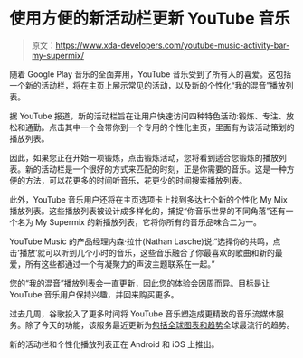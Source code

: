 # 使用方便的新活动栏更新 YouTube 音乐

> 原文：<https://www.xda-developers.com/youtube-music-activity-bar-my-supermix/>

随着 Google Play 音乐的全面弃用，YouTube 音乐受到了所有人的喜爱。这包括一个新的活动栏，将在主页上展示常见的活动，以及新的个性化“我的混音”播放列表。

据 YouTube 报道，新的活动栏旨在让用户快速访问四种特色活动:锻炼、专注、放松和通勤。点击其中一个会带你到一个专用的个性化主页，里面有为该活动策划的播放列表。

因此，如果您正在开始一项锻炼，点击锻炼活动，您将看到适合您锻炼的播放列表。新的活动栏是一个很好的方式来匹配的时刻，正是你需要的音乐。这是一种方便的方法，可以花更多的时间听音乐，花更少的时间搜索播放列表。

此外，YouTube 音乐用户还将在主页选项卡上找到多达七个新的个性化 My Mix 播放列表。这些播放列表被设计成多样化的，捕捉“你音乐世界的不同角落”还有一个名为 My Supermix 的新播放列表，它将你所有的音乐品味合二为一。

YouTube Music 的产品经理内森·拉什(Nathan Lasche)说:“选择你的共鸣，点击‘播放’就可以听到几个小时的音乐，这些音乐融合了你最喜欢的歌曲和新的最爱，所有这些都通过一个有凝聚力的声波主题联系在一起。”

您的“我的混音”播放列表会一直更新，因此您的体验会因周而异。目标是让 YouTube 音乐用户保持兴趣，并回来购买更多。

过去几周，谷歌投入了更多时间将 YouTube 音乐塑造成更精致的音乐流媒体服务。除了今天的功能，该服务最近更新为[包括全球图表和趋势](https://www.xda-developers.com/youtube-music-global-charts-trends-most-popular-songs-worldwide/)全球最流行的趋势。

新的活动栏和个性化播放列表正在 Android 和 iOS 上推出。